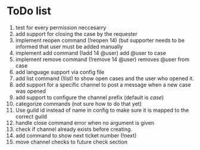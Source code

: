 # ToDo list
1. test for every permission neccesarry
1. add support for closing the case by the requester
1. implement reopen command (!reopen 14) (but supporter needs to be informed that user must be added manually
1. implement add command (!add 14 @user) add @user to case
1. implement remove command (!remove 14 @user) removes @user from case
1. add language support via config file
1. add list command (!list)  to show open cases and the user who opened it.
1. add support for a specific channel to post a message when a new case was opened
1. add support to configure the channel prefix (default is *case*)
1. categorize commands (not sure how to do that yet)
1. Use guild id instead of name in config to make sure it is mapped to the correct guild
1. handle close command error when no argument is given
1. check if channel already exists before creating.
1. add command to show next ticket number (!next)
1. move channel checks to future check section

